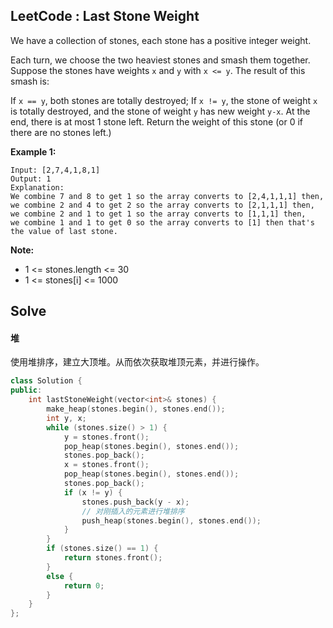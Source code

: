 ## LeetCode : Last Stone Weight

We have a collection of stones, each stone has a positive integer weight.

Each turn, we choose the two heaviest stones and smash them together.  Suppose the stones have weights `x` and `y` with `x <= y`.  The result of this smash is:

If `x == y`, both stones are totally destroyed;
If `x != y`, the stone of weight `x` is totally destroyed, and the stone of weight `y` has new weight `y-x`.
At the end, there is at most 1 stone left.  Return the weight of this stone (or 0 if there are no stones left.)

 

**Example 1:**

```
Input: [2,7,4,1,8,1]
Output: 1
Explanation: 
We combine 7 and 8 to get 1 so the array converts to [2,4,1,1,1] then,
we combine 2 and 4 to get 2 so the array converts to [2,1,1,1] then,
we combine 2 and 1 to get 1 so the array converts to [1,1,1] then,
we combine 1 and 1 to get 0 so the array converts to [1] then that's the value of last stone.
```

**Note:**

* 1 <= stones.length <= 30
* 1 <= stones[i] <= 1000


## Solve

#### 堆

使用堆排序，建立大顶堆。从而依次获取堆顶元素，并进行操作。

```c++
class Solution {
public:
    int lastStoneWeight(vector<int>& stones) {
        make_heap(stones.begin(), stones.end());
        int y, x;
        while (stones.size() > 1) {
            y = stones.front();
            pop_heap(stones.begin(), stones.end()); 
            stones.pop_back();
            x = stones.front();
            pop_heap(stones.begin(), stones.end()); 
            stones.pop_back();
            if (x != y) {
                stones.push_back(y - x); 
                // 对刚插入的元素进行堆排序
                push_heap(stones.begin(), stones.end());
            }
        }
        if (stones.size() == 1) {
            return stones.front();
        }
        else {
            return 0;
        }
    }
};
```

